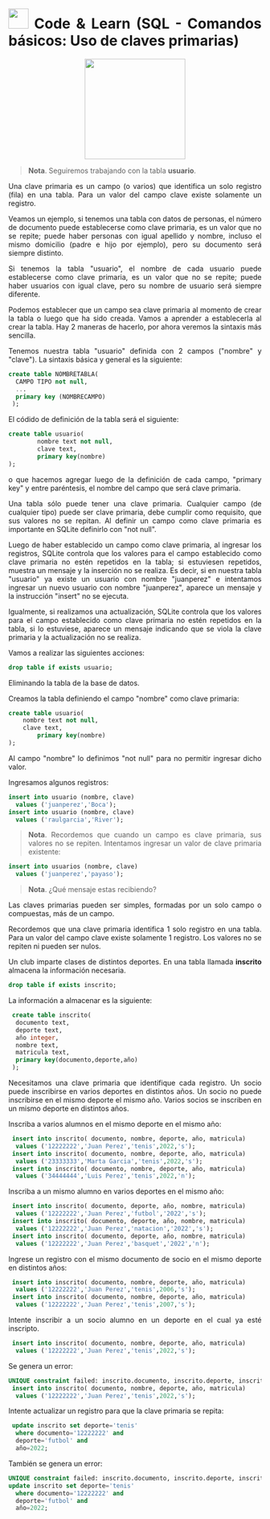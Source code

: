 <div align="justify">

# <img src=../../../../images/coding-book.png width="40"> Code & Learn (SQL - Comandos básicos: Uso de claves primarias)

<div align="center">
<img src="https://luciamonterorodriguez.com/wp-content/uploads/2021/03/computer-1331579_640.png" width="200px"/>
</div>

> __Nota__. Seguiremos trabajando con la tabla __usuario__.

Una clave primaria es un campo (o varios) que identifica un solo registro (fila) en una tabla.
Para un valor del campo clave existe solamente un registro.

Veamos un ejemplo, si tenemos una tabla con datos de personas, el número de documento puede establecerse como clave primaria, es un valor que no se repite; puede haber personas con igual apellido y nombre, incluso el mismo domicilio (padre e hijo por ejemplo), pero su documento será siempre distinto.

Si tenemos la tabla "usuario", el nombre de cada usuario puede establecerse como clave primaria, es un valor que no se repite; puede haber usuarios con igual clave, pero su nombre de usuario será siempre diferente.

Podemos establecer que un campo sea clave primaria al momento de crear la tabla o luego que ha sido creada. Vamos a aprender a establecerla al crear la tabla. Hay 2 maneras de hacerlo, por ahora veremos la sintaxis más sencilla.

Tenemos nuestra tabla "usuario" definida con 2 campos ("nombre" y "clave").
La sintaxis básica y general es la siguiente:

```sql
create table NOMBRETABLA(
  CAMPO TIPO not null,
  ...
  primary key (NOMBRECAMPO)
 );
 ```

El códido de definición de la tabla será el siguiente:

```sql
create table usuario(
        nombre text not null,
        clave text,
        primary key(nombre)
);
```

o que hacemos agregar luego de la definición de cada campo, "primary key" y entre paréntesis, el nombre del campo que será clave primaria.

Una tabla sólo puede tener una clave primaria. Cualquier campo (de cualquier tipo) puede ser clave primaria, debe cumplir como requisito, que sus valores no se repitan. Al definir un campo como clave primaria es importante en SQLite definirlo con "not null".

Luego de haber establecido un campo como clave primaria, al ingresar los registros, SQLite controla que los valores para el campo establecido como clave primaria no estén repetidos en la tabla; si estuviesen repetidos, muestra un mensaje y la inserción no se realiza. Es decir, si en nuestra tabla "usuario" ya existe un usuario con nombre "juanperez" e intentamos ingresar un nuevo usuario con nombre "juanperez", aparece un mensaje y la instrucción "insert" no se ejecuta.

Igualmente, si realizamos una actualización, SQLite controla que los valores para el campo establecido como clave primaria no estén repetidos en la tabla, si lo estuviese, aparece un mensaje indicando que se viola la clave primaria y la actualización no se realiza.


Vamos a realizar las siguientes acciones:

```sql
drop table if exists usuario;
```

Eliminando la tabla de la base de datos.

Creamos la tabla definiendo el campo "nombre" como clave primaria:

```sql
create table usuario(
	nombre text not null,
	clave text,
        primary key(nombre)
);
```

Al campo "nombre" lo definimos "not null" para no permitir ingresar dicho valor.

Ingresamos algunos registros:

```sql
insert into usuario (nombre, clave)
  values ('juanperez','Boca');
insert into usuario (nombre, clave)
  values ('raulgarcia','River');
```

> __Nota__. Recordemos que cuando un campo es clave primaria, sus valores no se repiten. Intentamos ingresar un valor de clave primaria existente:

```sql
insert into usuarios (nombre, clave)
  values ('juanperez','payaso');
```

> __Nota__. ¿Qué mensaje estas recibiendo?

Las claves primarias pueden ser simples, formadas por un solo campo o compuestas, más de un campo.

Recordemos que una clave primaria identifica 1 solo registro en una tabla. Para un valor del campo clave existe solamente 1 registro. Los valores no se repiten ni pueden ser nulos.

Un club imparte clases de distintos deportes. En una tabla llamada __inscrito__ almacena la información necesaria.

```sql
drop table if exists inscrito;
```

La información a almacenar es la siguiente:

```sql
 create table inscrito(
  documento text, 
  deporte text,  
  año integer,  
  nombre text,
  matricula text,
  primary key(documento,deporte,año)
 );
```

Necesitamos una clave primaria que identifique cada registro. Un socio puede inscribirse en varios deportes en distintos años. Un socio no puede inscribirse en el mismo deporte el mismo año. Varios socios se inscriben en un mismo deporte en distintos años.

Inscriba a varios alumnos en el mismo deporte en el mismo año:

```sql
 insert into inscrito( documento, nombre, deporte, año, matricula)
  values ('12222222','Juan Perez','tenis',2022,'s');
 insert into inscrito( documento, nombre, deporte, año, matricula)
  values ('23333333','Marta Garcia','tenis',2022,'s');
 insert into inscrito( documento, nombre, deporte, año, matricula)
  values ('34444444','Luis Perez','tenis',2022,'n');
```

Inscriba a un mismo alumno en varios deportes en el mismo año:

```sql
 insert into inscrito( documento, deporte, año, nombre, matricula)
  values ('12222222','Juan Perez','futbol','2022','s');
 insert into inscrito( documento, deporte, año, nombre, matricula)
  values ('12222222','Juan Perez','natacion','2022','s');
 insert into inscrito( documento, deporte, año, nombre, matricula)
  values ('12222222','Juan Perez','basquet','2022','n');
```

Ingrese un registro con el mismo documento de socio en el mismo deporte en distintos años:

```sql
 insert into inscrito( documento, nombre, deporte, año, matricula)
  values ('12222222','Juan Perez','tenis',2006,'s');
 insert into inscrito( documento, nombre, deporte, año, matricula)
  values ('12222222','Juan Perez','tenis',2007,'s'); 
```

Intente inscribir a un socio alumno en un deporte en el cual ya esté inscripto.

```sql
 insert into inscrito( documento, nombre, deporte, año, matricula)
  values ('12222222','Juan Perez','tenis',2022,'s');
```

Se genera un error:

```sql
UNIQUE constraint failed: inscrito.documento, inscrito.deporte, inscrito.año:  
 insert into inscrito( documento, nombre, deporte, año, matricula)
  values ('12222222','Juan Perez','tenis',2022,'s');
```

Intente actualizar un registro para que la clave primaria se repita:

```sql
 update inscrito set deporte='tenis'
  where documento='12222222' and
  deporte='futbol' and
  año=2022;
```

También se genera un error:

```sql
UNIQUE constraint failed: inscrito.documento, inscrito.deporte, inscrito.año:  
update inscrito set deporte='tenis'
  where documento='12222222' and
  deporte='futbol' and
  año=2022;
```

</div>